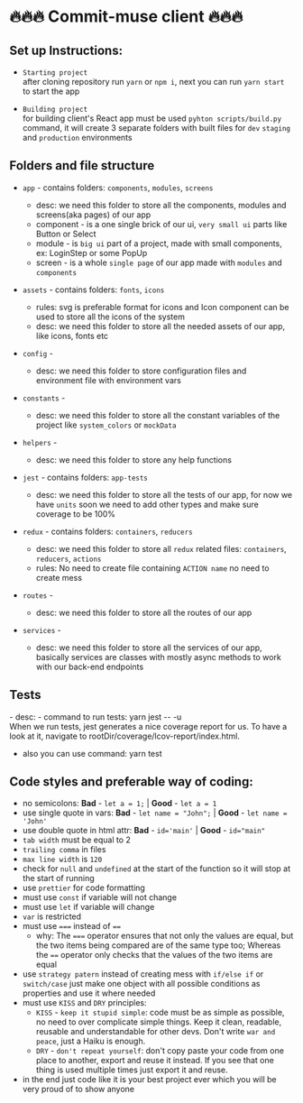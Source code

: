 # 🔥🔥🔥 Commit-muse client 🔥🔥🔥
<h2>Set up Instructions:</h2>

- `Starting project`<br/>
after cloning repository run `yarn` or `npm i`, next you can run `yarn start` to start the app

- `Building project`<br/>
for building client's React app must be used `pyhton scripts/build.py` command, it will create 3 separate folders with built files for `dev` `staging` and `production` environments

<h2>Folders and file structure</h2>

- `app` - contains folders: `components`, `modules`, `screens`
  - desc: we need this folder to store all the components, modules and screens(aka pages) of our app 
  - component - is a one single brick of our ui, `very small ui` parts like Button or Select
  - module - is `big ui` part of a project, made with small components, ex: LoginStep or some PopUp
  - screen - is a whole `single page` of our app made with `modules` and `components`
  
- `assets` - contains folders: `fonts`, `icons`
  - rules: svg is preferable format for icons and Icon component can be used to store all the icons of the system 
  - desc: we need this folder to store all the needed assets of our app, like icons, fonts etc
  
- `config` -
  - desc: we need this folder to store configuration files and environment file with environment  vars 
  
- `constants` - 
  - desc: we need this folder to store all the constant variables of the project like `system_colors` or `mockData`

- `helpers` - 
  - desc: we need this folder to store any help functions
   
- `jest` - contains folders: `app-tests`
  - desc: we need this folder to store all the tests of our app, for now we have `units` soon we need to add other types and make sure coverage to be 100%

- `redux` - contains folders: `containers`, `reducers`
  - desc: we need this folder to store all `redux` related files: `containers`, `reducers`, `actions`
  - rules: No need to create file containing `ACTION name` no need to create mess
  
- `routes` - 
  - desc: we need this folder to store all the routes of our app
  
- `services` - 
  - desc: we need this folder to store all the services of our app, <br/>
  basically services are classes with mostly async methods to work with our back-end endpoints

<h2>Tests</h2>
- desc: 
- command to run tests: yarn jest -- -u<br/>
When we run tests, jest generates a nice coverage report for us. To have a look at it, navigate to rootDir/coverage/lcov-report/index.html.

- also you can use command: yarn test

<h2>Code styles and preferable way of coding: </h2>

- no semicolons: **Bad** - `let a = 1;` | **Good** - `let a = 1`<br/>
- use single quote in vars: **Bad** - `let name = "John";` | **Good** - `let name = 'John'`<br/>
- use double quote in html attr: **Bad** - `id='main'` | **Good** - `id="main"`<br/>
- `tab width` must be equal to 2<br/>
- `trailing comma` in files<br/>
- `max line width` is `120` <br/>
- check for `null` and `undefined` at the start of the function so it will stop at the start of running<br/>
- use `prettier` for code formatting <br/>
- must use `const` if variable will not change<br/>
- must use `let` if variable will change<br/>
- `var` is restricted <br/>
- must use `===` instead of `==`<br/>
    - why: The `===` operator ensures that not only the values are equal, but the two items being compared are of the same type too; Whereas the `==` operator only checks that the values of the two items are equal<br/>
- use `strategy patern` instead of creating mess with `if/else if` or `switch/case` just make one object with all possible conditions as properties and use it where needed<br/>
- must use `KISS` and `DRY` principles:<br/>
    - `KISS` - `keep it stupid simple`: code must be as simple as possible, no need to over complicate simple things. Keep it clean, readable, reusable and understandable for other devs. Don't write `war and peace`, just a Haiku is enough. <br/>
    - `DRY` - `don't repeat yourself`: don't copy paste your code from one place to another, export and reuse it instead. If you see that one thing is used multiple times just export it and reuse.<br/>
- in the end just code like it is your best project ever which you will be very proud of to show anyone<br/>
